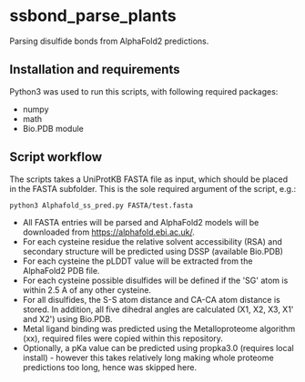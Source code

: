 # ssbond_parse_plants
Parsing disulfide bonds from AlphaFold2 predictions.

## Installation and requirements
Python3 was used to run this scripts, with following required packages:
- numpy
- math
- Bio.PDB module

## Script workflow
The scripts takes a UniProtKB FASTA file as input, which should be placed in the FASTA subfolder. This is the sole required argument of the script, e.g.:

<code>python3 Alphafold_ss_pred.py FASTA/test.fasta</code>

- All FASTA entries will be parsed and AlphaFold2 models will be downloaded from https://alphafold.ebi.ac.uk/.
- For each cysteine residue the relative solvent accessibility (RSA) and secondary structure will be predicted using DSSP (available Bio.PDB)
- For each cysteine the pLDDT value will be extracted from the AlphaFold2 PDB file.
- For each cysteine possible disulfides will be defined if the 'SG' atom is within 2.5 A of any other cysteine. 
- For all disulfides, the S-S atom distance and CA-CA atom distance is stored. In addition, all five dihedral angles are calculated (X1, X2, X3, X1' and X2') using Bio.PDB.
- Metal ligand binding was predicted using the Metalloproteome algorithm (xx), required files were copied within this repository.
- Optionally, a pKa value can be predicted using propka3.0 (requires local install) - however this takes relatively long making whole proteome predictions too long, hence was skipped here.

